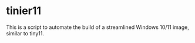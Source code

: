 # tinier11
This is a script to automate the build of a streamlined Windows 10/11 image, similar to tiny11. 
